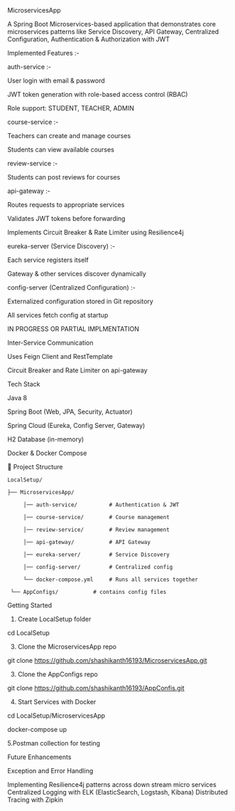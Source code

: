 MicroservicesApp

A Spring Boot Microservices-based application that demonstrates core microservices patterns like Service Discovery, API Gateway, Centralized Configuration, Authentication & Authorization with JWT


Implemented Features :-

auth-service :-

User login with email & password

JWT token generation with role-based access control (RBAC)

Role support: STUDENT, TEACHER, ADMIN


course-service :-

Teachers can create and manage courses

Students can view available courses


review-service :-

Students can post reviews for courses



api-gateway :-

Routes requests to appropriate services

Validates JWT tokens before forwarding

Implements Circuit Breaker & Rate Limiter using Resilience4j


eureka-server (Service Discovery) :-

Each service registers itself

Gateway & other services discover dynamically


config-server (Centralized Configuration) :-

Externalized configuration stored in Git repository

All services fetch config at startup


IN PROGRESS OR PARTIAL IMPLMENTATION   

Inter-Service Communication

Uses Feign Client and RestTemplate

Circuit Breaker and Rate Limiter on api-gateway


Tech Stack

Java 8

Spring Boot (Web, JPA, Security, Actuator)

Spring Cloud (Eureka, Config Server, Gateway)

H2 Database (in-memory)

Docker & Docker Compose


📂 Project Structure

    LocalSetup/
    
    ├── MicroservicesApp/
   
         │── auth-service/          # Authentication & JWT
       
         │── course-service/        # Course management
       
         │── review-service/        # Review management
       
         │── api-gateway/           # API Gateway 
       
         │── eureka-server/         # Service Discovery
       
         │── config-server/         # Centralized config
       
         └── docker-compose.yml     # Runs all services together
       
     └── AppConfigs/           # contains config files
   
   

Getting Started
1. Create LocalSetup folder

  cd LocalSetup

3. Clone the MicroservicesApp repo

git clone https://github.com/shashikanth16193/MicroservicesApp.git

3. Clone the AppConfigs repo

git clone https://github.com/shashikanth16193/AppConfis.git

4. Start Services with Docker

cd LocalSetup/MicroservicesApp

docker-compose up

5.Postman collection for testing

Future Enhancements

Exception and Error Handling

Implementing Resilience4j patterns across down stream micro services
Centralized Logging with ELK (ElasticSearch, Logstash, Kibana)
Distributed Tracing with Zipkin
